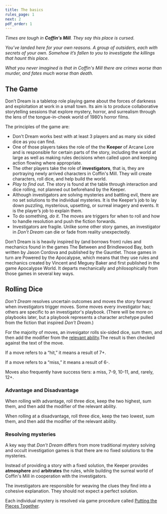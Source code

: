 ```yaml
---
title: The basics
rules_page: 1
next: 2
pdf_order: 1
---
```


_Times are tough in **Coffin's Mill**. They say this place is cursed._

_You’ve landed here for your own reasons. A group of outsiders, each with secrets of your own. Somehow it’s fallen to you to investigate the killings that haunt this place._

_What you never imagined is that in Coffin's Mill there are crimes worse than murder, and fates much worse than death._

## The Game

Don’t Dream is a tabletop role playing game about the forces of darkness and exploitation at work in a small town. Its aim is to produce collaborative storytelling sessions that explore mystery, horror, and surrealism through the lens of the tongue-in-cheek world of 1980’s horror films.

The principles of the game are:

- Don't Dream works best with at least 3 players and as many six sided dice as you can find.
- One of those players takes the role of the the **Keeper** of Arcane Lore and is responsible for certain parts of the story, including the world at large as well as making rules decisions when called upon and keeping action flowing where appropriate.
- The other players take the role of **investigators**, that is, they are portraying newly arrived characters in Coffin's Mill. They will create characters, roll dice, and help build the world.
- _Play to find out_. The story is found at the table through interaction and dice rolling, not planned out beforehand by the Keeper.
- Although investigators are solving mysteries and battling evil, there are no set solutions to the individual mysteries. It is the Keeper’s job to lay down puzzling, mysterious, upsetting, or surreal imagery and events. It is the player’s job to explain them.
- To do something, _do it_. The moves are triggers for when to roll and how to handle resolution and push the fiction forwards.
- Investigators are fragile. Unlike some other story games, an investigator in _Don't Dream_ can die or fade from reality unexpectedly.

<div class="callout-box">
Don’t Dream is is heavily inspired by (and borrows from) rules and mechanics found in the games The Between and Brindlewood Bay, both written by Jason Cordova and published by the Gauntlet. Those games in turn are Powered by the Apocalypse, which means that they use rules and mechanics created by Vincent and Meguey Baker and first published in the game Apocalypse World. It departs mechanically and philosophically from those games in several key ways.
</div>

## Rolling Dice

_Don't Dream_ resolves uncertain outcomes and moves the story forward when investigators trigger moves. Some moves every investigator has; others are specific to an investigator's playbook. (There will be more on playbooks later, but a playbook represents a character archetype pulled from the fiction that inspired _Don't Dream_.)

For the majority of moves, an invesigator rolls six-sided dice, sum them, and then add the modifier from the [relevant ability](/abilities).The result is then checked against the text of the move.

If a move refers to a “hit,” it means a result of 7+.

If a move refers to a “miss,” it means a result of 6-.

Moves also frequently have success tiers: a miss, 7-9, 10-11, and, rarely, 12+.

### Advantage and Disadvantage

When rolling with advantage, roll three dice, keep the two highest, sum them, and then add the modifier of the relevant ability.

When rolling at a disadvantage, roll three dice, keep the two lowest, sum them, and then add the modifier of the relevant ability.

### Resolving mysteries

A key way that _Don't Dream_ differs from more traditional mystery solving and occult investigation games is that there are no fixed solutions to the mysteries.

Instead of providing a story with a fixed solution, the Keeper provides **atmosphere** and **arbitrates** the rules, while building the surreal world of Coffin's Mill in cooperation with the investigators.

The investigators are responsible for weaving the clues they find into a cohesive explanation. They should not expect a perfect solution.

Each individual mystery is resolved via game procedure called [Putting the Pieces Together](/putting-the-pieces-together).
